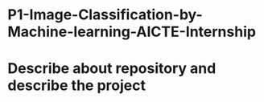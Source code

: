 # P1-Image-Classification-by-Machine-learning-AICTE-Internship
# Describe about repository and describe the project
